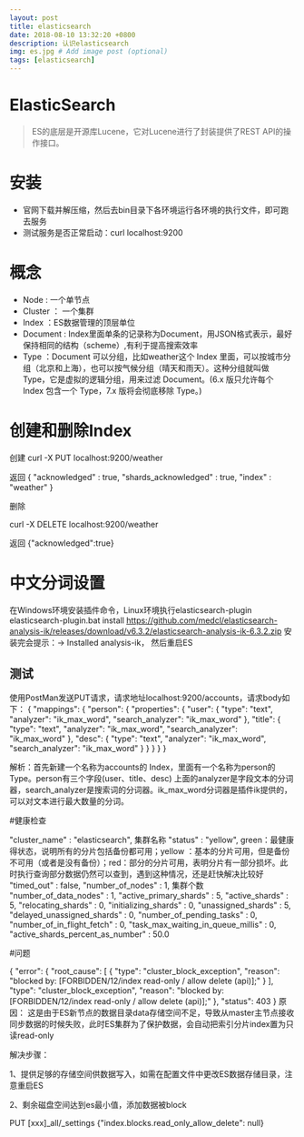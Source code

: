 ```yaml
---
layout: post
title: elasticsearch
date: 2018-08-10 13:32:20 +0800
description: 认识elasticsearch
img: es.jpg # Add image post (optional)
tags: [elasticsearch]
---
```


ElasticSearch
===========
>ES的底层是开源库Lucene，它对Lucene进行了封装提供了REST API的操作接口。

# 安装
  * 官网下载并解压缩，然后去bin目录下各环境运行各环境的执行文件，即可跑去服务
  * 测试服务是否正常启动：curl localhost:9200

# 概念

 * Node : 一个单节点
 * Cluster ： 一个集群
 * Index ：ES数据管理的顶层单位
 * Document : Index里面单条的记录称为Document，用JSON格式表示，最好保持相同的结构（scheme）,有利于提高搜索效率
 * Type ：Document 可以分组，比如weather这个 Index 里面，可以按城市分组（北京和上海），也可以按气候分组（晴天和雨天）。这种分组就叫做 Type，它是虚拟的逻辑分组，用来过滤 Document。(6.x 版只允许每个 Index 包含一个 Type，7.x 版将会彻底移除 Type。)

# 创建和删除Index

 创建
 curl -X PUT localhost:9200/weather

 返回
 {
 	"acknowledged" : true,
 	"shards_acknowledged" : true,
 	"index" : "weather"
 }

 删除

 curl -X DELETE localhost:9200/weather

 返回
 {"acknowledged":true}

# 中文分词设置

在Windows环境安装插件命令，Linux环境执行elasticsearch-plugin
elasticsearch-plugin.bat install https://github.com/medcl/elasticsearch-analysis-ik/releases/download/v6.3.2/elasticsearch-analysis-ik-6.3.2.zip
安装完会提示：-> Installed analysis-ik， 然后重启ES

## 测试
使用PostMan发送PUT请求，请求地址localhost:9200/accounts，请求body如下：
{
  "mappings": {
    "person": {
      "properties": {
        "user": {
          "type": "text",
          "analyzer": "ik_max_word",
          "search_analyzer": "ik_max_word"
        },
        "title": {
          "type": "text",
          "analyzer": "ik_max_word",
          "search_analyzer": "ik_max_word"
        },
        "desc": {
          "type": "text",
          "analyzer": "ik_max_word",
          "search_analyzer": "ik_max_word"
        }
      }
    }
  }
}

解析：首先新建一个名称为accounts的 Index，里面有一个名称为person的 Type。person有三个字段(user、title、desc)
上面的analyzer是字段文本的分词器，search_analyzer是搜索词的分词器。ik_max_word分词器是插件ik提供的，可以对文本进行最大数量的分词。

#健康检查

  "cluster_name" : "elasticsearch",   集群名称
  "status" : "yellow",  green：最健康得状态，说明所有的分片包括备份都可用；yellow ：基本的分片可用，但是备份不可用（或者是没有备份）；red：部分的分片可用，表明分片有一部分损坏。此时执行查询部分数据仍然可以查到，遇到这种情况，还是赶快解决比较好
  "timed_out" : false,
  "number_of_nodes" : 1,           集群个数
  "number_of_data_nodes" : 1,
  "active_primary_shards" : 5,
  "active_shards" : 5,
  "relocating_shards" : 0,
  "initializing_shards" : 0,
  "unassigned_shards" : 5,
  "delayed_unassigned_shards" : 0,
  "number_of_pending_tasks" : 0,
  "number_of_in_flight_fetch" : 0,
  "task_max_waiting_in_queue_millis" : 0,
  "active_shards_percent_as_number" : 50.0

#问题

{
    "error": {
        "root_cause": [
            {
                "type": "cluster_block_exception",
                "reason": "blocked by: [FORBIDDEN/12/index read-only / allow delete (api)];"
            }
        ],
        "type": "cluster_block_exception",
        "reason": "blocked by: [FORBIDDEN/12/index read-only / allow delete (api)];"
    },
    "status": 403
}
原因：
这是由于ES新节点的数据目录data存储空间不足，导致从master主节点接收同步数据的时候失败，此时ES集群为了保护数据，会自动把索引分片index置为只读read-only


解决步骤：

1、提供足够的存储空间供数据写入，如需在配置文件中更改ES数据存储目录，注意重启ES

2、剩余磁盘空间达到es最小值，添加数据被block

PUT [xxx]_all/_settings {"index.blocks.read_only_allow_delete": null}
